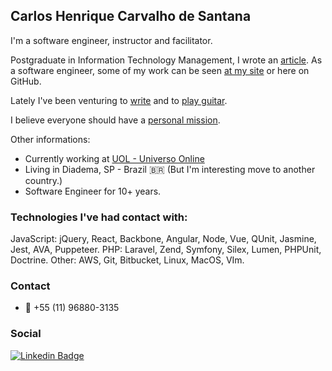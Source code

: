 <!--
**carlohcs/carlohcs** is a ✨ _special_ ✨ repository because its `README.md` (this file) appears on your GitHub profile.

Here are some ideas to get you started:

- 🔭 I’m currently working on ...
- 🌱 I’m currently learning ...
- 👯 I’m looking to collaborate on ...
- 🤔 I’m looking for help with ...
- 💬 Ask me about ...
- 📫 How to reach me: ...
- 😄 Pronouns: ...
- ⚡ Fun fact: ...
-->

## Carlos Henrique Carvalho de Santana

I'm a software engineer, instructor and facilitator.

Postgraduate in Information Technology Management, I wrote an [article](https://drive.google.com/file/d/1SV5MvFJ3q2fqAgOC_FNdvo_YnLoXWiEu/view?usp=sharing). As a software engineer, some of my work can be seen [at my site](https://carlohcs.me/) or here on GitHub.

Lately I've been venturing to [write](https://medium.com/@carlohcs) and to [play guitar](https://www.youtube.com/user/carlohcs).

I believe everyone should have a [personal mission](https://missaopessoal.com.br).

Other informations:

- Currently working at [UOL - Universo Online](https://uol.com.br)</a>
- Living in Diadema, SP - Brazil 🇧🇷 (But I'm interesting move to another country.)
- Software Engineer for 10+ years.

### Technologies I've had contact with:
JavaScript: jQuery, React, Backbone, Angular, Node, Vue, QUnit, Jasmine, Jest, AVA, Puppeteer. PHP: Laravel, Zend, Symfony, Silex, Lumen, PHPUnit, Doctrine.
Other: AWS, Git, Bitbucket, Linux, MacOS, VIm.

### Contact
- 📱 +55 (11) 96880-3135

### Social
[![Linkedin Badge](https://img.shields.io/badge/-LinkedIn-blue?style=for-the-badge&logo=Linkedin&logoColor=white&link=https:https://www.linkedin.com/in/carlohcs/)](https://www.linkedin.com/in/carlohcs/)
